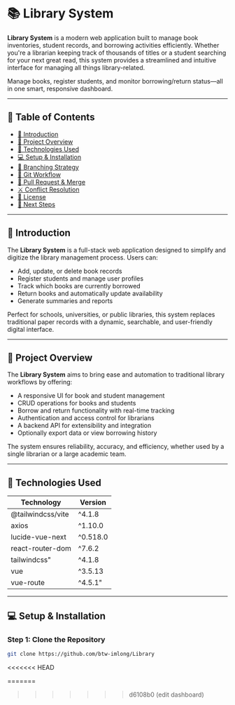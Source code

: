 # 📚 Library System

**Library System** is a modern web application built to manage book inventories, student records, and borrowing activities efficiently. Whether you're a librarian keeping track of thousands of titles or a student searching for your next great read, this system provides a streamlined and intuitive interface for managing all things library-related.

Manage books, register students, and monitor borrowing/return status—all in one smart, responsive dashboard.

---

## 📖 Table of Contents

- [📌 Introduction](#-introduction)
- [🔖 Project Overview](#-project-overview)
- [🔐 Technologies Used](#-technologies-used)
- [💻 Setup & Installation](#-setup--installation)
- [🌱 Branching Strategy](#-branching-strategy)
- [🔁 Git Workflow](#-git-workflow)
- [🔀 Pull Request & Merge](#-pull-request--merge)
- [⚔️ Conflict Resolution](#-conflict-resolution)
- [📝 License](#-license)
- [🚀 Next Steps](#-next-steps)

---

## 📌 Introduction

The **Library System** is a full-stack web application designed to simplify and digitize the library management process. Users can:

- Add, update, or delete book records
- Register students and manage user profiles
- Track which books are currently borrowed
- Return books and automatically update availability
- Generate summaries and reports

Perfect for schools, universities, or public libraries, this system replaces traditional paper records with a dynamic, searchable, and user-friendly digital interface.

---

## 🔖 Project Overview

The **Library System** aims to bring ease and automation to traditional library workflows by offering:

- A responsive UI for book and student management
- CRUD operations for books and students
- Borrow and return functionality with real-time tracking
- Authentication and access control for librarians
- A backend API for extensibility and integration
- Optionally export data or view borrowing history

The system ensures reliability, accuracy, and efficiency, whether used by a single librarian or a large academic team.

---

## 🔐 Technologies Used

| Technology        | Version  |
| ----------------- | -------- |
| @tailwindcss/vite | ^4.1.8   |
| axios             | ^1.10.0  |
| lucide-vue-next   | ^0.518.0 |
| react-router-dom  | ^7.6.2   |
| tailwindcss"      | ^4.1.8   |
| vue               | ^3.5.13  |
| vue-route         | ^4.5.1"  |

---

## 💻 Setup & Installation

### Step 1: Clone the Repository

```bash
git clone https://github.com/btw-imlong/Library
```
<<<<<<< HEAD

=======
>>>>>>> d6108b0 (edit dashboard)
